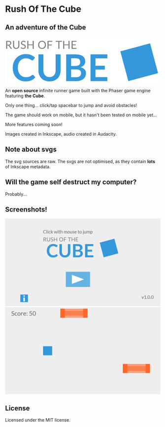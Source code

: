 # Rush Of The Cube
## An adventure of the Cube

![](Assets/Logo.png)

An **open source** infinite runner game built with the Phaser game engine featuring **the Cube**.

Only one thing... click/tap spacebar to jump and avoid obstacles!

The game should work on mobile, but it hasn't been tested on mobile yet...

More features coming soon!

Images created in Inkscape, audio created in Audacity.

## Note about svgs
The svg sources are raw. The svgs are not optimised, as they contain **lots** of Inkscape metadata. 

## Will the game self destruct my computer?
Probably...

## Screenshots!
![](titlescreenshot.png)
![](gamescreenshot.png)

## License

Licensed under the MIT license.

